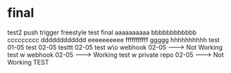# final
test2 push trigger
freestyle
test final
aaaaaaaaaa
bbbbbbbbbbbb
ccccccccc
dddddddddddd
eeeeeeeeee
fffffffffff
ggggg
hhhhhhhhhh
test 01-05
test 02-05
testtt 02-05
test w\o webhook 02-05 ---> Not Working
test w webhook 02-05 ---> Working
test w private repo 02-05 ---> Not Working
TEST

